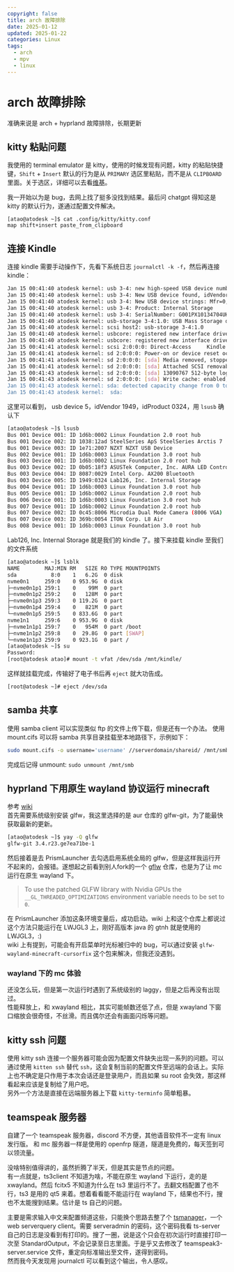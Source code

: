 ```yaml
---
copyright: false
title: arch 故障排除
date: 2025-01-12
updated: 2025-01-22
categories: Linux
tags:
  - arch
  - mpv
  - linux
---
```


# arch 故障排除

准确来说是 arch + hyprland 故障排除，长期更新

## kitty 粘贴问题

我使用的 terminal emulator 是 kitty，使用的时候发现有问题，kitty 的粘贴快捷键，`Shift` + `Insert` 默认的行为是从 `PRIMARY` 选区里粘贴，而不是从 `CLIPBOARD` 里面。关于选区，详细可以去看[维基](https://wiki.archlinux.org/title/Clipboard#Selections)。  

我一开始以为是 bug，去网上找了挺多没找到结果。最后问 chatgpt 得知这是 kitty 的默认行为，遂通过配置文件解决。

```
[atao@atodesk ~]$ cat .config/kitty/kitty.conf 
map shift+insert paste_from_clipboard
```

## 连接 Kindle

连接 kindle 需要手动操作下，先看下系统日志 `journalctl -k -f`，然后再连接 kindle：  
```bash
Jan 15 00:41:40 atodesk kernel: usb 3-4: new high-speed USB device number 5 using xhci_hcd
Jan 15 00:41:40 atodesk kernel: usb 3-4: New USB device found, idVendor=1949, idProduct=0324, bcdDevice= 4.09
Jan 15 00:41:40 atodesk kernel: usb 3-4: New USB device strings: Mfr=0, Product=4, SerialNumber=5
Jan 15 00:41:40 atodesk kernel: usb 3-4: Product: Internal Storage
Jan 15 00:41:40 atodesk kernel: usb 3-4: SerialNumber: G001PX10134704UH
Jan 15 00:41:40 atodesk kernel: usb-storage 3-4:1.0: USB Mass Storage device detected
Jan 15 00:41:40 atodesk kernel: scsi host2: usb-storage 3-4:1.0
Jan 15 00:41:40 atodesk kernel: usbcore: registered new interface driver usb-storage
Jan 15 00:41:40 atodesk kernel: usbcore: registered new interface driver uas
Jan 15 00:41:41 atodesk kernel: scsi 2:0:0:0: Direct-Access     Kindle   Internal Storage 0409 PQ: 0 ANSI: 2
Jan 15 00:41:41 atodesk kernel: sd 2:0:0:0: Power-on or device reset occurred
Jan 15 00:41:41 atodesk kernel: sd 2:0:0:0: [sda] Media removed, stopped polling
Jan 15 00:41:41 atodesk kernel: sd 2:0:0:0: [sda] Attached SCSI removable disk
Jan 15 00:41:43 atodesk kernel: sd 2:0:0:0: [sda] 13090767 512-byte logical blocks: (6.70 GB/6.24 GiB)
Jan 15 00:41:43 atodesk kernel: sd 2:0:0:0: [sda] Write cache: enabled, read cache: enabled, doesn't support DPO or FUA
Jan 15 00:41:43 atodesk kernel: sda: detected capacity change from 0 to 13090767
Jan 15 00:41:43 atodesk kernel:  sda:
```

这里可以看到， usb device 5，idVendor 1949，idProduct 0324，用 `lsusb` 确认下

```bash
[atao@atodesk ~]$ lsusb
Bus 001 Device 001: ID 1d6b:0002 Linux Foundation 2.0 root hub
Bus 001 Device 002: ID 1038:12ad SteelSeries ApS SteelSeries Arctis 7
Bus 001 Device 003: ID 1e71:2007 NZXT NZXT USB Device
Bus 002 Device 001: ID 1d6b:0003 Linux Foundation 3.0 root hub
Bus 003 Device 001: ID 1d6b:0002 Linux Foundation 2.0 root hub
Bus 003 Device 002: ID 0b05:18f3 ASUSTek Computer, Inc. AURA LED Controller
Bus 003 Device 004: ID 8087:0029 Intel Corp. AX200 Bluetooth
Bus 003 Device 005: ID 1949:0324 Lab126, Inc. Internal Storage
Bus 004 Device 001: ID 1d6b:0003 Linux Foundation 3.0 root hub
Bus 005 Device 001: ID 1d6b:0002 Linux Foundation 2.0 root hub
Bus 006 Device 001: ID 1d6b:0003 Linux Foundation 3.0 root hub
Bus 007 Device 001: ID 1d6b:0002 Linux Foundation 2.0 root hub
Bus 007 Device 002: ID 0c45:8006 Microdia Dual Mode Camera (8006 VGA)
Bus 007 Device 003: ID 369b:0054 ITON Corp. L8 Air
Bus 008 Device 001: ID 1d6b:0003 Linux Foundation 3.0 root hub
```

Lab126, Inc. Internal Storage 就是我们的 kindle 了。接下来挂载 kindle 至我们的文件系统

```bash
[atao@atodesk ~]$ lsblk
NAME        MAJ:MIN RM   SIZE RO TYPE MOUNTPOINTS
sda           8:0    1   6.2G  0 disk 
nvme0n1     259:0    0 953.9G  0 disk 
├─nvme0n1p1 259:1    0    99M  0 part 
├─nvme0n1p2 259:2    0   128M  0 part 
├─nvme0n1p3 259:3    0 119.2G  0 part 
├─nvme0n1p4 259:4    0   821M  0 part 
└─nvme0n1p5 259:5    0 833.6G  0 part 
nvme1n1     259:6    0 953.9G  0 disk 
├─nvme1n1p1 259:7    0   954M  0 part /boot
├─nvme1n1p2 259:8    0  29.8G  0 part [SWAP]
└─nvme1n1p3 259:9    0 923.1G  0 part /
[atao@atodesk ~]$ su
Password: 
[root@atodesk atao]# mount -t vfat /dev/sda /mnt/kindle/
```

这样就挂载完成，传输好了电子书后再 `eject` 就大功告成。

```bash
[root@atodesk ~]# eject /dev/sda 
```

## samba 共享

使用 samba client 可以实现类似 ftp 的文件上传下载，但是还有一个办法。
使用 mount.cifs 可以将 samba 共享目录挂载至本地路径下，示例如下：

```bash
sudo mount.cifs -o username='username' //serverdomain/shareid/ /mnt/smb
```

完成后记得 unmount: `sudo unmount /mnt/smb`

## hyprland 下用原生 wayland 协议运行 minecraft

参考 [wiki](https://wiki.archlinux.org/title/Minecraft#Minecraft_does_not_start_on_native_Wayland)  
首先需要系统级别安装 glfw，我这里选择的是 aur 仓库的 glfw-git，为了能最快获取最新的更新。
```bash
[atao@atodesk ~]$ yay -Q glfw
glfw-git 3.4.r23.ge7ea71be-1
```
然后接着是去 PrismLauncher 去勾选启用系统全局的 glfw，但是这样我运行开不起来的，会报错。遂想起之前看到别人fork的一个 [gflw](https://github.com/BoyOrigin/glfw-wayland) 仓库，也是为了让 mc 运行在原生 wayland 下。  
> To use the patched GLFW library with Nvidia GPUs the `__GL_THREADED_OPTIMIZATIONS` environment variable needs to be set to `0`.  

在 PrismLauncher 添加这条环境变量后，成功启动。wiki 上和这个仓库上都说过这个方法只能运行在 LWJGL3 上，刚好高版本 java 的 gtnh 就是使用的 LWJGL3，:)  
wiki 上有提到，可能会有开启菜单时光标被归中的 bug，可以通过安装 `glfw-wayland-minecraft-cursorfix` 这个包来解决，但我还没遇到。

### wayland 下的 mc 体验

还没怎么玩，但是第一次运行时遇到了系统级别的 laggy，但是之后再没有出现过。  
性能释放上，和 xwayland 相比，其实可能帧数还低了点，但是 xwayland 下窗口缩放会很奇怪，不丝滑。而且偶尔还会有画面闪烁等问题。

## kitty ssh 问题

使用 kitty ssh 连接一个服务器可能会因为配置文件缺失出现一系列的问题。可以通过使用 `kitten ssh` 替代 `ssh`，这会复制当前的配置文件至远端的会话上。实际上也不确定是只作用于本次会话还是登录用户，而且如果 su root 会失效，那这样看起来应该是复制给了用户吧。  
另外一个方法是直接在远端服务器上下载 `kitty-terminfo` 简单粗暴。

## teamspeak 服务器

自建了一个 teamspeak 服务器，discord 不方便，其他语音软件不一定有 linux 发行版。
和 mc 服务器一样是使用的 openfrp 隧道，隧道是免费的，每天签到可以领流量。

没啥特别值得讲的，虽然折腾了半天，但是其实是节点的问题。  
有一点就是，ts3client 不知道为啥，不能在原生 wayland 下运行，走的是 xwayland。然后 fcitx5 不知道为什么在 ts3 里运行不了。去翻文档配置了也不行，ts3 是用的 qt5 来着。想着看看能不能运行在 wayland 下，结果也不行，搜也不太能搜到结果。估计是 ts 自己的问题。  

主要是需求输入中文来配置频道这些，只能换个思路去整了个 [tsmanager](https://www.ts3.app/)，一个 web serverquery client。需要 serveradmin 的密码，这个密码我看 ts-server 自己的日志是没看到有打印的。搜了一圈，说是这个只会在初次运行时直接打印一次至 StandardOutput，不会记录至日志里面。于是乎又去修改了 teamspeak3-server.service 文件，重定向标准输出至文件，遂得到密码。  
然而我今天发现用 journalctl 可以看到这个输出，令人感叹。